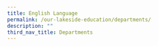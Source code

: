```yaml
---
title: English Language
permalink: /our-lakeside-education/departments/
description: ""
third_nav_title: Departments
---
```




